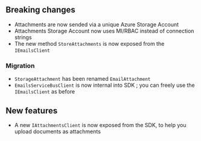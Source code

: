 [//]: # (Format this CHANGELOG.md with these titles:)
[//]: # (Breaking changes)
[//]: # (New features)
[//]: # (Bug fixes)
[//]: # (Minor changes)

## Breaking changes

- Attachments are now sended via a unique Azure Storage Account
- Attachments Storage Account now uses MI/RBAC instead of connection strings
- The new method `StoreAttachments` is now exposed from the `IEmailsClient`

### Migration

- `StorageAttachment` has been renamed `EmailAttachment`
- `EmailsServiceBusClient` is now internal into SDK ; you can freely use the `IEmailsClient` as before

## New features

- A new `IAttachmentsClient` is now exposed from the SDK, to help you upload documents as attachments
